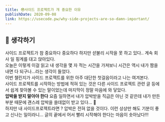 ```yaml
---
title: 😎사이드 프로젝트가 개 중요한 이유 
publishDate: 2020-09-08
link: https://usecode.pw/why-side-projects-are-so-damn-important/
---
```

## 🤔 생각하기 
 
사이드 프로젝트가 참 중요하다 중요하다 하지만 섣불리 시작을 못 하고 있다.. 계속 회사 일 핑계를 대고 앉아있다.  
오늘은 이렇게 이걸 읽고 내 생각을 몇 자 적는 시간을 가져보니 시간은 역시 내가 짬을 내면 다 되구나...라는 생각이 들었다.    
이번 챌린지가 사이드 프로젝트를 위한 아주 대단한 첫걸음이라고 나는 여겨본다.  
사이드 프로젝트를 시작하는 방법에 적혀 있는 것은 다른 사이드 프로젝트 관련 글 등에서 쉽게 찾아볼 수 있는 말이었는데 마지막이 정말 마음에 와 닿았다.  
**압박을 받지 말아야 한다**  요즘 일하면서 내가 압박받을 직급은 아닌 것 같은데 내가 만든 부분 때문에 괜스레 압박을 쓸데없이 받고 있다... 🤯  
하지만 내 사이드프로젝트라면 ? 압박은 전혀 없을 것이다. 이런 상상만 해도 기분이 좋고 신나는 일이라니... 글의 끝에서 어서 빨리 시작해야 한다는 마음이 솟아났다!!!  
